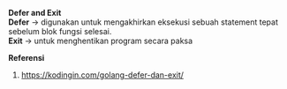 <b>Defer and Exit</b><br>
<b>Defer</b> -> digunakan untuk mengakhirkan eksekusi sebuah statement tepat sebelum blok fungsi selesai.<br>
<b>Exit</b> -> untuk menghentikan program secara paksa

<b>Referensi</b><br>
1. https://kodingin.com/golang-defer-dan-exit/